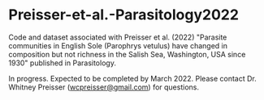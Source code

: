 # Preisser-et-al.-Parasitology2022
Code and dataset associated with Preisser et al. (2022) "Parasite communities in English Sole (Parophrys vetulus) have changed in composition but not richness in the Salish Sea, Washington, USA since 1930" published in Parasitology.

In progress. Expected to be completed by March 2022. Please contact Dr. Whitney Preisser (wcpreisser@gmail.com) for questions.
